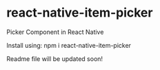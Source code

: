 # react-native-item-picker
Picker Component in React Native

Install using:
npm i react-native-item-picker

Readme file will be updated soon!
